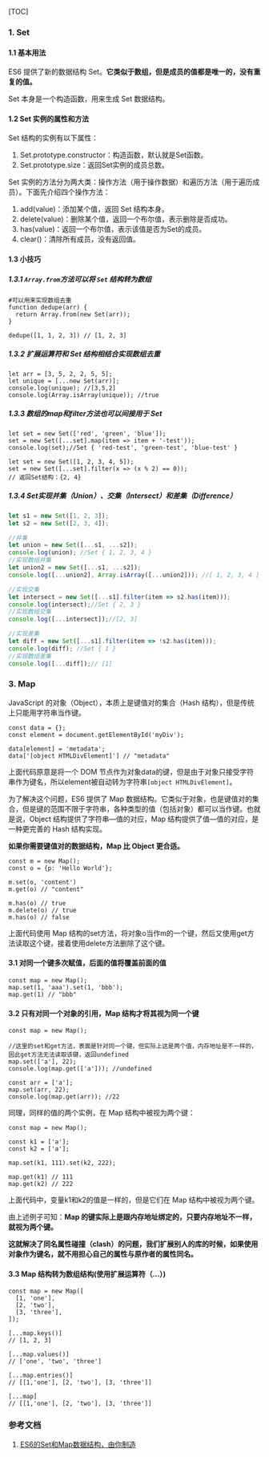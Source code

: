 [TOC]
### 1. Set
#### 1.1 基本用法
ES6 提供了新的数据结构 Set。**它类似于数组，但是成员的值都是唯一的，没有重复的值。**

Set 本身是一个构造函数，用来生成 Set 数据结构。

#### 1.2 Set 实例的属性和方法
Set 结构的实例有以下属性：

1. Set.prototype.constructor：构造函数，默认就是Set函数。
2. Set.prototype.size：返回Set实例的成员总数。

Set 实例的方法分为两大类：操作方法（用于操作数据）和遍历方法（用于遍历成员）。下面先介绍四个操作方法：

1. add(value)：添加某个值，返回 Set 结构本身。
2. delete(value)：删除某个值，返回一个布尔值，表示删除是否成功。
3. has(value)：返回一个布尔值，表示该值是否为Set的成员。
4. clear()：清除所有成员，没有返回值。

#### 1.3 小技巧
##### 1.3.1 `Array.from`方法可以将 `Set` 结构转为数组
```
#可以用来实现数组去重
function dedupe(arr) {
  return Array.from(new Set(arr));
}

dedupe([1, 1, 2, 3]) // [1, 2, 3]
```
##### 1.3.2 扩展运算符和 Set 结构相结合实现数组去重
```
let arr = [3, 5, 2, 2, 5, 5];
let unique = [...new Set(arr)];
console.log(unique); //[3,5,2]
console.log(Array.isArray(unique)); //true
```
##### 1.3.3 数组的map和filter方法也可以间接用于 Set

```
let set = new Set(['red', 'green', 'blue']);
set = new Set([...set].map(item => item + '-test'));
console.log(set);//Set { 'red-test', 'green-test', 'blue-test' }

let set = new Set([1, 2, 3, 4, 5]);
set = new Set([...set].filter(x => (x % 2) == 0));
// 返回Set结构：{2, 4}
```
##### 1.3.4 Set实现并集（Union）、交集（Intersect）和差集（Difference）
```js
let s1 = new Set([1, 2, 3]);
let s2 = new Set([2, 3, 4]);

//并集
let union = new Set([...s1, ...s2]);
console.log(union); //Set { 1, 2, 3, 4 }
//实现数组并集
let union2 = new Set([...s1, ...s2]);
console.log([...union2], Array.isArray([...union2])); //[ 1, 2, 3, 4 ] true

//实现交集
let intersect = new Set([...s1].filter(item => s2.has(item)));
console.log(intersect);//Set { 2, 3 }
//实现数组交集
console.log([...intersect]);//[2, 3]

//实现差集
let diff = new Set([...s1].filter(item => !s2.has(item)));
console.log(diff); //Set { 1 }
//实现数组差集
console.log([...diff]);// [1]
```

### 3. Map
JavaScript 的对象（Object），本质上是键值对的集合（Hash 结构），但是传统上只能用字符串当作键。

```
const data = {};
const element = document.getElementById('myDiv');

data[element] = 'metadata';
data['[object HTMLDivElement]'] // "metadata"
```
上面代码原意是将一个 DOM 节点作为对象data的键，但是由于对象只接受字符串作为键名，所以element被自动转为字符串`[object HTMLDivElement]`。

为了解决这个问题，ES6 提供了 Map 数据结构。它类似于对象，也是键值对的集合，但是键的范围不限于字符串，各种类型的值（包括对象）都可以当作键。也就是说，Object 结构提供了字符串—值的对应，Map 结构提供了值—值的对应，是一种更完善的 Hash 结构实现。

**如果你需要键值对的数据结构，Map 比 Object 更合适。**

```
const m = new Map();
const o = {p: 'Hello World'};

m.set(o, 'content')
m.get(o) // "content"

m.has(o) // true
m.delete(o) // true
m.has(o) // false
```
上面代码使用 Map 结构的set方法，将对象o当作m的一个键，然后又使用get方法读取这个键，接着使用delete方法删除了这个键。
#### 3.1 对同一个键多次赋值，后面的值将覆盖前面的值
```
const map = new Map();
map.set(1, 'aaa').set(1, 'bbb');
map.get(1) // "bbb"
```
#### 3.2 只有对同一个对象的引用，Map 结构才将其视为同一个键
```
const map = new Map();

//这里的set和get方法，表面是针对同一个键，但实际上这是两个值，内存地址是不一样的，因此get方法无法读取该键，返回undefined
map.set(['a'], 22);
console.log(map.get(['a'])); //undefined

const arr = ['a'];
map.set(arr, 22);
console.log(map.get(arr)); //22
```
同理，同样的值的两个实例，在 Map 结构中被视为两个键：

```
const map = new Map();

const k1 = ['a'];
const k2 = ['a'];

map.set(k1, 111).set(k2, 222);

map.get(k1) // 111
map.get(k2) // 222
```
上面代码中，变量k1和k2的值是一样的，但是它们在 Map 结构中被视为两个键。

由上述例子可知：**Map 的键实际上是跟内存地址绑定的，只要内存地址不一样，就视为两个键。**

**这就解决了同名属性碰撞（clash）的问题，我们扩展别人的库的时候，如果使用对象作为键名，就不用担心自己的属性与原作者的属性同名。**
#### 3.3 Map 结构转为数组结构(使用扩展运算符（...）)
```
const map = new Map([
  [1, 'one'],
  [2, 'two'],
  [3, 'three'],
]);

[...map.keys()]
// [1, 2, 3]

[...map.values()]
// ['one', 'two', 'three']

[...map.entries()]
// [[1,'one'], [2, 'two'], [3, 'three']]

[...map]
// [[1,'one'], [2, 'two'], [3, 'three']]
```

### 参考文档
1. [ES6的Set和Map数据结构，由你制造](https://juejin.im/post/5acc57eff265da237f1e9f7c)